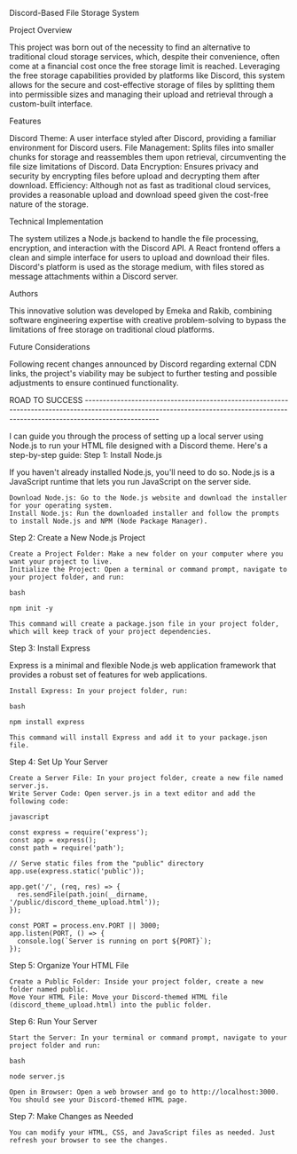 Discord-Based File Storage System

Project Overview

This project was born out of the necessity to find an alternative to traditional cloud storage services, which, despite their convenience, often come at a financial cost once the free storage limit is reached. Leveraging the free storage capabilities provided by platforms like Discord, this system allows for the secure and cost-effective storage of files by splitting them into permissible sizes and managing their upload and retrieval through a custom-built interface.

Features

Discord Theme: A user interface styled after Discord, providing a familiar environment for Discord users.
File Management: Splits files into smaller chunks for storage and reassembles them upon retrieval, circumventing the file size limitations of Discord.
Data Encryption: Ensures privacy and security by encrypting files before upload and decrypting them after download.
Efficiency: Although not as fast as traditional cloud services, provides a reasonable upload and download speed given the cost-free nature of the storage.

Technical Implementation

The system utilizes a Node.js backend to handle the file processing, encryption, and interaction with the Discord API.
A React frontend offers a clean and simple interface for users to upload and download their files.
Discord's platform is used as the storage medium, with files stored as message attachments within a Discord server.

Authors

This innovative solution was developed by Emeka and Rakib, combining software engineering expertise with creative problem-solving to bypass the limitations of free storage on traditional cloud platforms.

Future Considerations

Following recent changes announced by Discord regarding external CDN links, the project's viability may be subject to further testing and possible adjustments to ensure continued functionality.


















ROAD TO SUCCESS ---------------------------------------------------------------------------------------------------------------------------------------------------------------------------------

I can guide you through the process of setting up a local server using Node.js to run your HTML file designed with a Discord theme. Here's a step-by-step guide:
Step 1: Install Node.js

If you haven't already installed Node.js, you'll need to do so. Node.js is a JavaScript runtime that lets you run JavaScript on the server side.

    Download Node.js: Go to the Node.js website and download the installer for your operating system.
    Install Node.js: Run the downloaded installer and follow the prompts to install Node.js and NPM (Node Package Manager).

Step 2: Create a New Node.js Project

    Create a Project Folder: Make a new folder on your computer where you want your project to live.
    Initialize the Project: Open a terminal or command prompt, navigate to your project folder, and run:

    bash

    npm init -y

    This command will create a package.json file in your project folder, which will keep track of your project dependencies.

Step 3: Install Express

Express is a minimal and flexible Node.js web application framework that provides a robust set of features for web applications.

    Install Express: In your project folder, run:

    bash

    npm install express

    This command will install Express and add it to your package.json file.

Step 4: Set Up Your Server

    Create a Server File: In your project folder, create a new file named server.js.
    Write Server Code: Open server.js in a text editor and add the following code:

    javascript

    const express = require('express');
    const app = express();
    const path = require('path');

    // Serve static files from the "public" directory
    app.use(express.static('public'));

    app.get('/', (req, res) => {
      res.sendFile(path.join(__dirname, '/public/discord_theme_upload.html'));
    });

    const PORT = process.env.PORT || 3000;
    app.listen(PORT, () => {
      console.log(`Server is running on port ${PORT}`);
    });

Step 5: Organize Your HTML File

    Create a Public Folder: Inside your project folder, create a new folder named public.
    Move Your HTML File: Move your Discord-themed HTML file (discord_theme_upload.html) into the public folder.

Step 6: Run Your Server

    Start the Server: In your terminal or command prompt, navigate to your project folder and run:

    bash

    node server.js

    Open in Browser: Open a web browser and go to http://localhost:3000. You should see your Discord-themed HTML page.

Step 7: Make Changes as Needed

    You can modify your HTML, CSS, and JavaScript files as needed. Just refresh your browser to see the changes.

